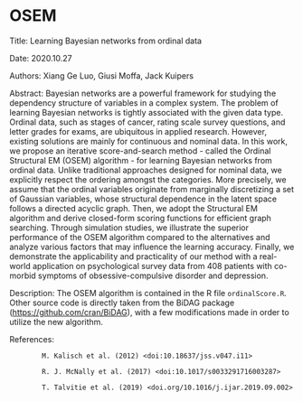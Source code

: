 # OSEM
Title: Learning Bayesian networks from ordinal data

Date: 2020.10.27

Authors: Xiang Ge Luo, Giusi Moffa, Jack Kuipers

Abstract: Bayesian networks are a powerful framework for studying the dependency structure of variables in a complex system. The problem of learning Bayesian networks is tightly associated with the given data type. Ordinal data, such as stages of cancer, rating scale survey questions, and letter grades for exams, are ubiquitous in applied research. However, existing solutions are mainly for continuous and nominal data. In this work, we propose an iterative score-and-search method - called the Ordinal Structural EM (OSEM) algorithm - for learning Bayesian networks from ordinal data. Unlike traditional approaches designed for nominal data, we explicitly respect the ordering amongst the categories. More precisely, we assume that the ordinal variables originate from marginally discretizing a set of Gaussian variables, whose structural dependence in the latent space follows a directed acyclic graph. Then, we adopt the Structural EM algorithm and derive closed-form scoring functions for efficient graph searching. Through simulation studies, we illustrate the superior performance of the OSEM algorithm compared to the alternatives and analyze various factors that may influence the learning accuracy. Finally, we demonstrate the applicability and practicality of our method with a real-world application on psychological survey data from 408 patients with co-morbid symptoms of obsessive-compulsive disorder and depression.

Description: The OSEM algorithm is contained in the R file `ordinalScore.R`. Other source code is directly taken from the BiDAG package (https://github.com/cran/BiDAG), with a few modifications made in order to utilize the new algorithm. 

References: 

            M. Kalisch et al. (2012) <doi:10.18637/jss.v047.i11>
            
            R. J. McNally et al. (2017) <doi:10.1017/s0033291716003287>
            
            T. Talvitie et al. (2019) <doi.org/10.1016/j.ijar.2019.09.002>
